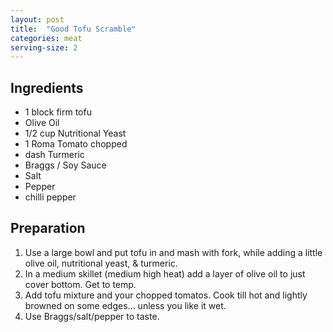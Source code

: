 ```yaml
---
layout: post
title:  "Good Tofu Scramble"
categories: meat
serving-size: 2
---
```


## Ingredients

- 1 block firm tofu
- Olive Oil
- 1/2 cup Nutritional Yeast
- 1 Roma Tomato chopped
- dash Turmeric
- Braggs / Soy Sauce
- Salt
- Pepper
- chilli pepper

## Preparation

1. Use a large bowl and put tofu in and mash with fork, while adding a little olive oil, nutritional yeast, & turmeric.
2. In a medium skillet (medium high heat) add a layer of olive oil to just cover bottom. Get to temp.
3. Add tofu mixture and your chopped tomatos. Cook till hot and lightly browned on some edges... unless you like it wet.
4. Use Braggs/salt/pepper to taste.
